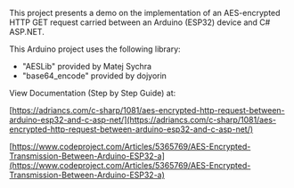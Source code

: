 This project presents a demo on the implementation of an AES-encrypted HTTP GET request carried between an Arduino (ESP32) device and C# ASP.NET.

This Arduino project uses the following library:
- "AESLib" provided by Matej Sychra
- "base64_encode" provided by dojyorin

View Documentation (Step by Step Guide) at:

[https://adriancs.com/c-sharp/1081/aes-encrypted-http-request-between-arduino-esp32-and-c-asp-net/](https://adriancs.com/c-sharp/1081/aes-encrypted-http-request-between-arduino-esp32-and-c-asp-net/)

[https://www.codeproject.com/Articles/5365769/AES-Encrypted-Transmission-Between-Arduino-ESP32-a](https://www.codeproject.com/Articles/5365769/AES-Encrypted-Transmission-Between-Arduino-ESP32-a)
